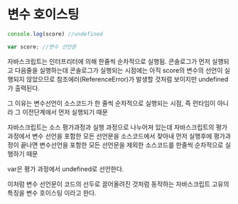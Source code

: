 # 변수 호이스팅
```js
console.log(score) //undefined

var score; //변수 선언문
```
자바스크립트는 인터프리터에 의해 한줄씩 순차적으로 실행됨.
콘솔로그가 먼저 실행되고 다음줄을 실행하는데 콘솔로그가 실행되는 시점에는 아직 score의 변수의 선언이 실행되지 않았으므로 참조에러(ReferenceError)가 발생할 것처럼 보이지만 undefined 가 출력된다.

그 이유는 변수선언이 소스코드가 한 줄씩 순차적으로 실행되는 시점, 즉 런타임이 아니라 그 이전단계에서 먼저 실행되기 때문

자바스크립트는 소스 평가과정과 실행 과정으로 나누어져 있는데
자바스크립트의 평가과정에서 변수 선언을 포함한 모든 선언문을 소스코드에서 찾아내 먼저 실행후에 평가과정이 끝나면 변수선언을 포함한 모든 선언문을 제외한 소스코드를 한줄씩 순차적으로 실행하기 때문

var은 평가 과정에서 undefined로 선언한다.

이처럼 변수 선언문이 코드의 선두로 끌어올려진 것처럼 동작하는 자바스크립트 고유의 특징을 변수 호이스팅 이라고 한다.

